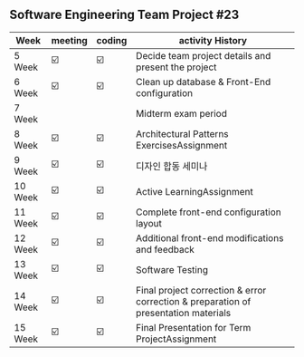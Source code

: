 ## Software Engineering Team Project #23

| Week    | meeting | coding | activity History                                                                    |
| ------- | ------- | ------ | ----------------------------------------------------------------------------------- |
| 5 Week  | ☑️      | ☑️     | Decide team project details and present the project                                 |
| 6 Week  | ☑️      | ☑️     | Clean up database & Front-End configuration                                         |
| 7 Week  |         |        | Midterm exam period                                                                 |
| 8 Week  | ☑️      | ☑️     | Architectural Patterns ExercisesAssignment                                          |
| 9 Week  | ☑️      | ☑️     | 디자인 합동 세미나                                                                  |
| 10 Week | ☑️      | ☑️     | Active LearningAssignment                                                           |
| 11 Week | ☑️      | ☑️     | Complete front-end configuration layout                                             |
| 12 Week | ☑️      | ☑️     | Additional front-end modifications and feedback                                     |
| 13 Week | ☑️      | ☑️     | Software Testing                                                                    |
| 14 Week | ☑️      | ☑️     | Final project correction & error correction & preparation of presentation materials |
| 15 Week | ☑️      | ☑️     | Final Presentation for Term ProjectAssignment                                       |
